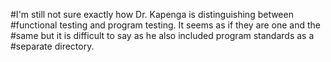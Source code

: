 #I'm still not sure exactly how Dr. Kapenga is distinguishing between 
#functional testing and program testing.  It seems as if they are one and the 
#same but it is difficult to say as he also included program standards as a 
#separate directory.
